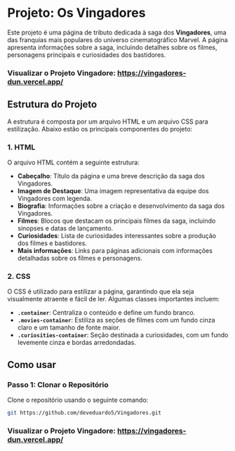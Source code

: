 # Projeto: Os Vingadores

Este projeto é uma página de tributo dedicada à saga dos **Vingadores**, uma das franquias mais populares do universo cinematográfico Marvel. A página apresenta informações sobre a saga, incluindo detalhes sobre os filmes, personagens principais e curiosidades dos bastidores.

### Visualizar o Projeto Vingadore: https://vingadores-dun.vercel.app/

## Estrutura do Projeto

A estrutura é composta por um arquivo HTML e um arquivo CSS para estilização. Abaixo estão os principais componentes do projeto:

### 1. HTML

O arquivo HTML contém a seguinte estrutura:

- **Cabeçalho**: Título da página e uma breve descrição da saga dos Vingadores.
- **Imagem de Destaque**: Uma imagem representativa da equipe dos Vingadores com legenda.
- **Biografia**: Informações sobre a criação e desenvolvimento da saga dos Vingadores.
- **Filmes**: Blocos que destacam os principais filmes da saga, incluindo sinopses e datas de lançamento.
- **Curiosidades**: Lista de curiosidades interessantes sobre a produção dos filmes e bastidores.
- **Mais informações**: Links para páginas adicionais com informações detalhadas sobre os filmes e personagens.

### 2. CSS

O CSS é utilizado para estilizar a página, garantindo que ela seja visualmente atraente e fácil de ler. Algumas classes importantes incluem:

- **`.container`**: Centraliza o conteúdo e define um fundo branco.
- **`.movies-container`**: Estiliza as seções de filmes com um fundo cinza claro e um tamanho de fonte maior.
- **`.curiosities-container`**: Seção destinada a curiosidades, com um fundo levemente cinza e bordas arredondadas.

## Como usar

### Passo 1: Clonar o Repositório

Clone o repositório usando o seguinte comando:

```bash
git https://github.com/deveduardo5/Vingadores.git

```

### Visualizar o Projeto Vingadore: https://vingadores-dun.vercel.app/
